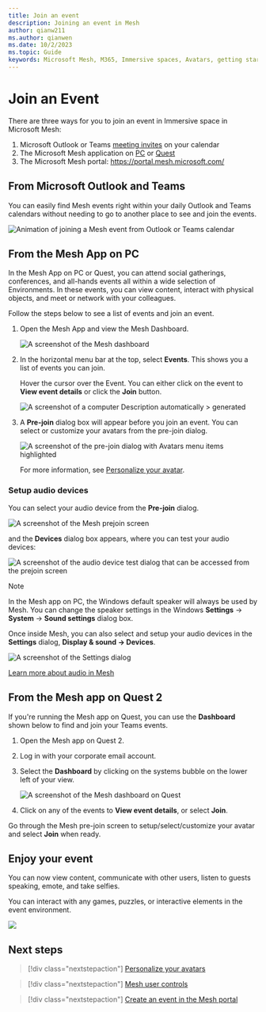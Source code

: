 ```yaml
---
title: Join an event
description: Joining an event in Mesh
author: qianw211    
ms.author: qianwen
ms.date: 10/2/2023
ms.topic: Guide
keywords: Microsoft Mesh, M365, Immersive spaces, Avatars, getting started, documentation, features
---
```


# Join an Event

There are three ways for you to join an event in Immersive space in Microsoft Mesh:

1. Microsoft Outlook or Teams [meeting invites](#from-microsoft-outlook-and-teams) on your calendar
1. The Microsoft Mesh application on [PC](#from-the-mesh-app-on-pc) or [Quest](#from-the-mesh-app-on-quest-2)
1. The Microsoft Mesh portal: https://portal.mesh.microsoft.com/ 

## From Microsoft Outlook and Teams

You can easily find Mesh events right within your daily Outlook and Teams calendars without needing to go to another place to see and join the events.

![Animation of joining a Mesh event from Outlook or Teams calendar](media/mesh-entry-points.gif)

## From the Mesh App on PC

In the Mesh App on PC or Quest, you can attend social gatherings, conferences, and all-hands events all within a wide selection of Environments. In these events, you can view content, interact with physical objects, and meet or network with your colleagues.

Follow the steps below to see a list of events and join an event.

1. Open the Mesh App and view the Mesh Dashboard.

    ![A screenshot of the Mesh dashboard](media/mesh-dashboard.png)

2. In the horizontal menu bar at the top, select **Events**. This shows
    you a list of events you can join.

    Hover the cursor over the Event. You can either click on the event to **View event details** or click the **Join** button.

    ![A screenshot of a computer Description automatically > generated](media/dashboard-view-event.png)

3. A **Pre-join** dialog box will appear before you join an event. You can select or customize your avatars from the pre-join dialog.

    ![A screenshot of the pre-join dialog with Avatars menu items highlighted](media/prejoin-dialog-avatars.png)

    For more information, see [Personalize your avatar](avatars.md).

### Setup audio devices

You can select your audio device from the **Pre-join** dialog.

![A screenshot of the Mesh prejoin screen](media/prejoin-dialog-audio.png)

and the **Devices** dialog box appears, where you can test your audio devices:

![A screenshot of the audio device test dialog that can be accessed from the prejoin screen](media/audio-device-test-ui.png)

>[!Note] 
>In the Mesh app on PC, the Windows default speaker will always be used by Mesh. You can change the speaker settings in the Windows **Settings** -\> **System** -\> **Sound settings** dialog box.

Once inside Mesh, you can also select and setup your audio devices in the **Settings** dialog, **Display & sound -> Devices**.

![A screenshot of the Settings dialog](media/settings-audio-devices.png)

[Learn more about audio in Mesh](../Resources/mesh-troubleshooting.md#audio-setup-in-mesh)

## From the Mesh app on Quest 2

If you're running the Mesh app on Quest, you can use the **Dashboard**
shown below to find and join your Teams events.

1. Open the Mesh app on Quest 2.

2. Log in with your corporate email account.

3. Select the **Dashboard** by clicking on the systems bubble on the lower left of your view.

    ![A screenshot of the Mesh dashboard on Quest](media/mesh-dashboard.png)

4. Click on any of the events to **View event details**, or select **Join**.

Go through the Mesh pre-join screen to setup/select/customize your avatar and select **Join** when ready.

## Enjoy your event

You can now view content, communicate with other users, listen to guests speaking, emote, and take selfies.

You can interact with any games, puzzles, or interactive elements in the event environment.

![](media/image135.png)

## Next steps

   > [!div class="nextstepaction"]
   > [Personalize your avatars](avatars.md)

   > [!div class="nextstepaction"]
   > [Mesh user controls](mesh-user-controls.md#mesh-controls-overview)

   > [!div class="nextstepaction"]
   > [Create an event in the Mesh portal](../events-guide/create-event-mesh-portal.md)